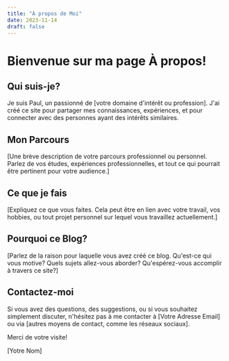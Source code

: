 ```yaml
---
title: "À propos de Moi"
date: 2023-11-14
draft: false
---
```


# Bienvenue sur ma page À propos!


## Qui suis-je?

Je suis Paul, un passionné de [votre domaine d'intérêt ou profession]. J'ai créé ce site pour partager mes connaissances, expériences, et pour connecter avec des personnes ayant des intérêts similaires.

## Mon Parcours

[Une brève description de votre parcours professionnel ou personnel. Parlez de vos études, expériences professionnelles, et tout ce qui pourrait être pertinent pour votre audience.]

## Ce que je fais

[Expliquez ce que vous faites. Cela peut être en lien avec votre travail, vos hobbies, ou tout projet personnel sur lequel vous travaillez actuellement.]

## Pourquoi ce Blog?

[Parlez de la raison pour laquelle vous avez créé ce blog. Qu'est-ce qui vous motive? Quels sujets allez-vous aborder? Qu'espérez-vous accomplir à travers ce site?]

## Contactez-moi

Si vous avez des questions, des suggestions, ou si vous souhaitez simplement discuter, n'hésitez pas à me contacter à [Votre Adresse Email] ou via [autres moyens de contact, comme les réseaux sociaux].

Merci de votre visite!

[Yotre Nom]
